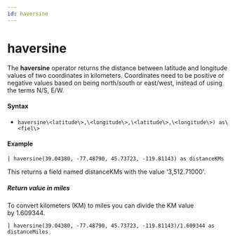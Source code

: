 ```yaml
---
id: haversine
---
```


# haversine

The **haversine** operator returns the distance between latitude and
longitude values of two coordinates in kilometers. Coordinates need to
be positive or negative values based on being north/south or east/west,
instead of using the terms N/S, E/W.

#### Syntax

-   `haversine\<latitude\>,\<longitude\>,\<latitude\>,\<longitude\>) as\<fiel\>`

#### Example

`| haversine(39.04380, -77.48790, 45.73723, -119.81143) as distanceKMs`

This returns a field named distanceKMs with the value '3,512.71000'.

##### Return value in miles

To convert kilometers (KM) to miles you can divide the KM value
by 1.609344.

`| haversine(39.04380, -77.48790, 45.73723, -119.81143)/1.609344 as distanceMiles`
